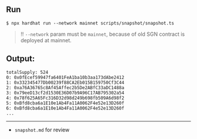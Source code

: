 ## Run

```
$ npx hardhat run --network mainnet scripts/snapshot/snapshot.ts
```

> !! `--network` param must be `mainnet`, because of old SGN contract is deployed at mainnet.

## Output:

```
totalSupply: 524
0: 0x0fEcef59947fa6401FeA1ba10b3aa173dAbe2412
1: 0x332345477Db00239f88CA2Eb015B159750Cf3C44
2: 0xa76A36765c8Af45Affec2b5De2ABfC33aDC1488a
3: 0x79eeD13cf2d1530E36D07b9A96C17AB795302a54
4: 0x78f625A65Fc316D32d98d249b698fb509A6d98f2
5: 0xBfd8cba6a1E10e1Ab4Fa11A0062F4e52e13D260f
6: 0xBfd8cba6a1E10e1Ab4Fa11A0062F4e52e13D260f
...
```

---

* `snapshot.md` for review
